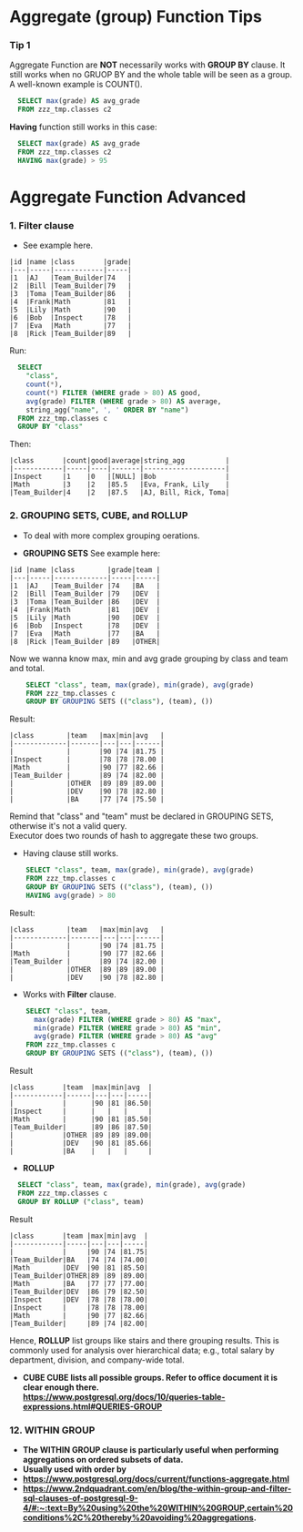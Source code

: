 # Aggregate (group) Function Tips
### Tip 1
Aggregate Function are <b>NOT</b> necessarily works with <b>GROUP BY</b> clause. It still works when no GRUOP BY and the whole table will be seen as a group. A well-known example is COUNT().
```sql
  SELECT max(grade) AS avg_grade 
  FROM zzz_tmp.classes c2 
```
<b>Having</b> function still works in this case:
```sql
  SELECT max(grade) AS avg_grade 
  FROM zzz_tmp.classes c2 
  HAVING max(grade) > 95
```

# Aggregate Function Advanced
### 1. <b>Filter clause</b>
* See example here.
```
|id |name |class       |grade|
|---|-----|------------|-----|
|1  |AJ   |Team_Builder|74   |
|2  |Bill |Team_Builder|79   |
|3  |Toma |Team_Builder|86   |
|4  |Frank|Math        |81   |
|5  |Lily |Math        |90   |
|6  |Bob  |Inspect     |78   |
|7  |Eva  |Math        |77   |
|8  |Rick |Team_Builder|89   |

```
Run:
```sql
  SELECT 
    "class", 
    count(*), 
    count(*) FILTER (WHERE grade > 80) AS good, 
    avg(grade) FILTER (WHERE grade > 80) AS average, 
    string_agg("name", ', ' ORDER BY "name")
  FROM zzz_tmp.classes c 
  GROUP BY "class" 
```
Then:
```
|class       |count|good|average|string_agg          |
|------------|-----|----|-------|--------------------|
|Inspect     |1    |0   |[NULL] |Bob                 |
|Math        |3    |2   |85.5   |Eva, Frank, Lily    |
|Team_Builder|4    |2   |87.5   |AJ, Bill, Rick, Toma|
```

### 2. <b>GROUPING SETS, CUBE, and ROLLUP</b>
* To deal with more complex grouping oerations.<br>

* <b>GROUPING SETS</b>
See example here:
```
|id |name |class        |grade|team |
|---|-----|-------------|-----|-----|
|1  |AJ   |Team_Builder |74   |BA   |
|2  |Bill |Team_Builder |79   |DEV  |
|3  |Toma |Team_Builder |86   |DEV  |
|4  |Frank|Math         |81   |DEV  |
|5  |Lily |Math         |90   |DEV  |
|6  |Bob  |Inspect      |78   |DEV  |
|7  |Eva  |Math         |77   |BA   |
|8  |Rick |Team_Builder |89   |OTHER|
```
Now we wanna know max, min and avg grade grouping by class and team and total.
```sql
    SELECT "class", team, max(grade), min(grade), avg(grade) 
    FROM zzz_tmp.classes c 
    GROUP BY GROUPING SETS (("class"), (team), ())
```
Result:
```
|class        |team   |max|min|avg   |
|-------------|-------|---|---|------|
|             |       |90 |74 |81.75 |
|Inspect      |       |78 |78 |78.00 |
|Math         |       |90 |77 |82.66 |
|Team_Builder |       |89 |74 |82.00 |
|             |OTHER  |89 |89 |89.00 |
|             |DEV    |90 |78 |82.80 |
|             |BA     |77 |74 |75.50 |
```
Remind that "class" and "team" must be declared in GROUPING SETS, otherwise it's not a valid query. <br/>
Executor does two rounds of hash to aggregate these two groups.<br/>
* Having clause still works.
```sql
    SELECT "class", team, max(grade), min(grade), avg(grade) 
    FROM zzz_tmp.classes c 
    GROUP BY GROUPING SETS (("class"), (team), ())
    HAVING avg(grade) > 80
```
Result:
```
|class        |team   |max|min|avg   |
|-------------|-------|---|---|------|
|             |       |90 |74 |81.75 |
|Math         |       |90 |77 |82.66 |
|Team_Builder |       |89 |74 |82.00 |
|             |OTHER  |89 |89 |89.00 |
|             |DEV    |90 |78 |82.80 |
```
* Works with <b>Filter</b> clause.
```sql
    SELECT "class", team, 
      max(grade) FILTER (WHERE grade > 80) AS "max", 
      min(grade) FILTER (WHERE grade > 80) AS "min", 
      avg(grade) FILTER (WHERE grade > 80) AS "avg"
    FROM zzz_tmp.classes c 
    GROUP BY GROUPING SETS (("class"), (team), ())
```
Result
```
|class       |team  |max|min|avg  |
|------------|------|---|---|-----|
|            |      |90 |81 |86.50|
|Inspect     |      |   |   |     |
|Math        |      |90 |81 |85.50|
|Team_Builder|      |89 |86 |87.50|
|            |OTHER |89 |89 |89.00|
|            |DEV   |90 |81 |85.66|
|            |BA    |   |   |     |
```
* <b>ROLLUP</b>
```sql
  SELECT "class", team, max(grade), min(grade), avg(grade)
  FROM zzz_tmp.classes c 
  GROUP BY ROLLUP ("class", team)
```
Result
```
|class       |team |max|min|avg  |
|------------|-----|---|---|-----|
|            |     |90 |74 |81.75|
|Team_Builder|BA   |74 |74 |74.00|
|Math        |DEV  |90 |81 |85.50|
|Team_Builder|OTHER|89 |89 |89.00|
|Math        |BA   |77 |77 |77.00|
|Team_Builder|DEV  |86 |79 |82.50|
|Inspect     |DEV  |78 |78 |78.00|
|Inspect     |     |78 |78 |78.00|
|Math        |     |90 |77 |82.66|
|Team_Builder|     |89 |74 |82.00|
```
Hence, <b>ROLLUP</b> list groups like stairs and there grouping results. This is commonly used for analysis over hierarchical data; e.g., total salary by department, division, and company-wide total.

* <b>CUBE<b/>
CUBE lists all possible groups. Refer to office document it is clear enough there.<br/>
https://www.postgresql.org/docs/10/queries-table-expressions.html#QUERIES-GROUP

### 12. WITHIN GROUP
* The WITHIN GROUP clause is particularly useful when performing aggregations on ordered subsets of data.
* Usually used with order by
* https://www.postgresql.org/docs/current/functions-aggregate.html
* https://www.2ndquadrant.com/en/blog/the-within-group-and-filter-sql-clauses-of-postgresql-9-4/#:~:text=By%20using%20the%20WITHIN%20GROUP,certain%20conditions%2C%20thereby%20avoiding%20aggregations.
